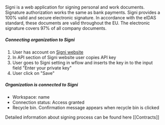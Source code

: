 
Signi is a web application for signing personal and work documents. Signature authorization works the same as bank payments. Signi provides a 100% valid and secure electronic signature. In accordance with the eIDAS standard, these documents are valid throughout the EU. The electronic signature covers 97% of all company documents.

##### Connecting organization to Signi
 1. User has account on  [Signi website](app.signi.com)
 2. In API section of Signi website user copies API key
 3. User goes to Signi setting in wflow and inserts the key in to the input field "Enter your private key"
 4. User click on "Save"

##### Organization is connected to Signi
* Workspace: name
* Connection status: Access granted
* Recycle bin. Confirmation message appears when recycle bin is clicked

Detailed information about  signing process can be found here [[Contracts]]
